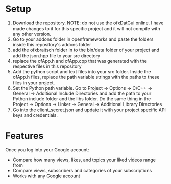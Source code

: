 # Setup
  1. Download the repository. NOTE: do not use the ofxDatGui online. I have made changes to it for this specific project and it will not compile with any other  version. 
  2. Go to your addons folder in openframeworks and paste the folders inside this repository's addons folder
  3. add the ofxbraitsch folder in to the bin/data folder of your project and add the json.hpp file to your src directory
  4. replace the ofApp.h and ofApp.cpp that was generated with the respective files in this repository
  5. Add the python script and text files into your src folder. Inside the ofApp.h files, replace the path variable strings with the paths to these files in your project. 
  6. Set the Python path variable. Go to Project -> Options -> C/C++ -> General -> Additional Include Directories and add the path to your Python include folder and the libs folder. Do the same thing in the Project -> Options -> Linker -> General -> Additional Library Directories
  7. Go into the client_secret.json and update it with your project specific API keys and credentials.  
  
# Features
Once you log into your Google account: <br>
* Compare how many views, likes, and topics your liked videos range from 
* Compare views, subscribers and categories of your subscriptions
* Works with any Google account
    
  
  
